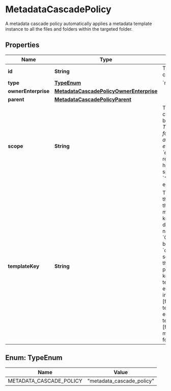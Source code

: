 

# MetadataCascadePolicy

A metadata cascade policy automatically applies a metadata template instance to all the files and folders within the targeted folder.

## Properties

| Name | Type | Description | Notes |
|------------ | ------------- | ------------- | -------------|
|**id** | **String** | The ID of the metadata cascade policy object |  |
|**type** | [**TypeEnum**](#TypeEnum) | &#x60;metadata_cascade_policy&#x60; |  |
|**ownerEnterprise** | [**MetadataCascadePolicyOwnerEnterprise**](MetadataCascadePolicyOwnerEnterprise.md) |  |  [optional] |
|**parent** | [**MetadataCascadePolicyParent**](MetadataCascadePolicyParent.md) |  |  [optional] |
|**scope** | **String** | The scope of the metadata cascade policy can either be &#x60;global&#x60; or &#x60;enterprise_*&#x60;. The &#x60;global&#x60; scope is used for policies that are available to any Box enterprise. The &#x60;enterprise_*&#x60; scope represents policies that have been created within a specific enterprise, where &#x60;*&#x60; will be the ID of that enterprise. |  [optional] |
|**templateKey** | **String** | The key of the template that is cascaded down to the folder&#39;s children.  In many cases the template key is automatically derived of its display name, for example &#x60;Contract Template&#x60; would become &#x60;contractTemplate&#x60;. In some cases the creator of the template will have provided its own template key.  Please [list the templates for an enterprise][list], or get all instances on a [file][file] or [folder][folder] to inspect a template&#39;s key.  [list]: e://get-metadata-templates-enterprise [file]: e://get-files-id-metadata [folder]: e://get-folders-id-metadata |  [optional] |



## Enum: TypeEnum

| Name | Value |
|---- | -----|
| METADATA_CASCADE_POLICY | &quot;metadata_cascade_policy&quot; |



